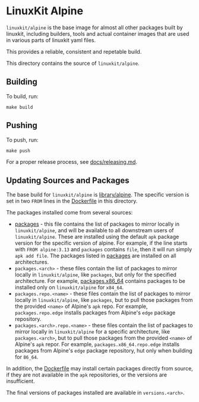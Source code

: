 # LinuxKit Alpine

`linuxkit/alpine` is the base image for almost all other packages built by linuxkit, including builders, tools and actual container images
that are used in various parts of linuxkit yaml files.

This provides a reliable, consistent and repetable build.

This directory contains the source of `linuxkit/alpine`.

## Building

To build, run:

```
make build
```

## Pushing

To push, run:

```
make push
```

For a proper release process, see [docs/releasing.md](../../docs/releasing.md).

## Updating Sources and Packages

The base build for `linuxkit/alpine` is [library/alpine](https://hub.docker.io/_/alpine). The specific version is set in two `FROM` lines in
the [Dockerfile](./Dockerfile) in this directory.

The packages installed come from several sources:

* [packages](./packages) - this file contains the list of packages to mirror locally in `linuxkit/alpine`, and will be available to all downstream users of `linuxkit/alpine`. These are installed using the default `apk` package version for the specific version of alpine. For example, if the line starts with `FROM alpine:3.13` and `packages` contains `file`, then it will run simply `apk add file`. The packages listed in [packages](./packages) are installed on all architectures.
* `packages.<arch>` - these files contain the list of packages to mirror locally in `linuxkit/alpine`, like `packages`, but only for the specified architecture. For example, [packages.x86_64](./packages.x86_64) contains packages to be installed only on `linuxkit/alpine` for `x84_64`.
* `packages.repo.<name>` - these files contain the list of packages to mirror locally in `linuxkit/alpine`, like `packages`, but to pull those packages from the provided `<name>` of Alpine's `apk` repo. For example, `packages.repo.edge` installs packages from Alpine's `edge` package repository.
* `packages.<arch>.repo.<name>` - these files contain the list of packages to mirror locally in `linuxkit/alpine` for a specific architecture, like `packages.<arch>`, but to pull those packages from the provided `<name>` of Alpine's `apk` repor. For example, `packages.x86_64.repo.edge` installs packages from Alpine's `edge` package repository, hut only when building for `86_64`.

In addition, the [Dockerfile](./Dockerfile) may install certain packages directly from source, if they are not available in the `apk` repositories, or the versions are
insufficient.

The final versions of packages installed are available in `versions.<arch>`.
